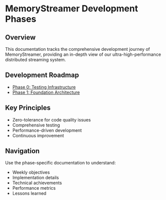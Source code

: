# MemoryStreamer Development Phases

## Overview
This documentation tracks the comprehensive development journey of MemoryStreamer, providing an in-depth view of our ultra-high-performance distributed streaming system.

## Development Roadmap
- [Phase 0: Testing Infrastructure](/phases/phase-0-testing-infrastructure.md)
- [Phase 1: Foundation Architecture](/phases/phase-1-foundation-architecture.md)

## Key Principles
- Zero-tolerance for code quality issues
- Comprehensive testing
- Performance-driven development
- Continuous improvement

## Navigation
Use the phase-specific documentation to understand:
- Weekly objectives
- Implementation details
- Technical achievements
- Performance metrics
- Lessons learned